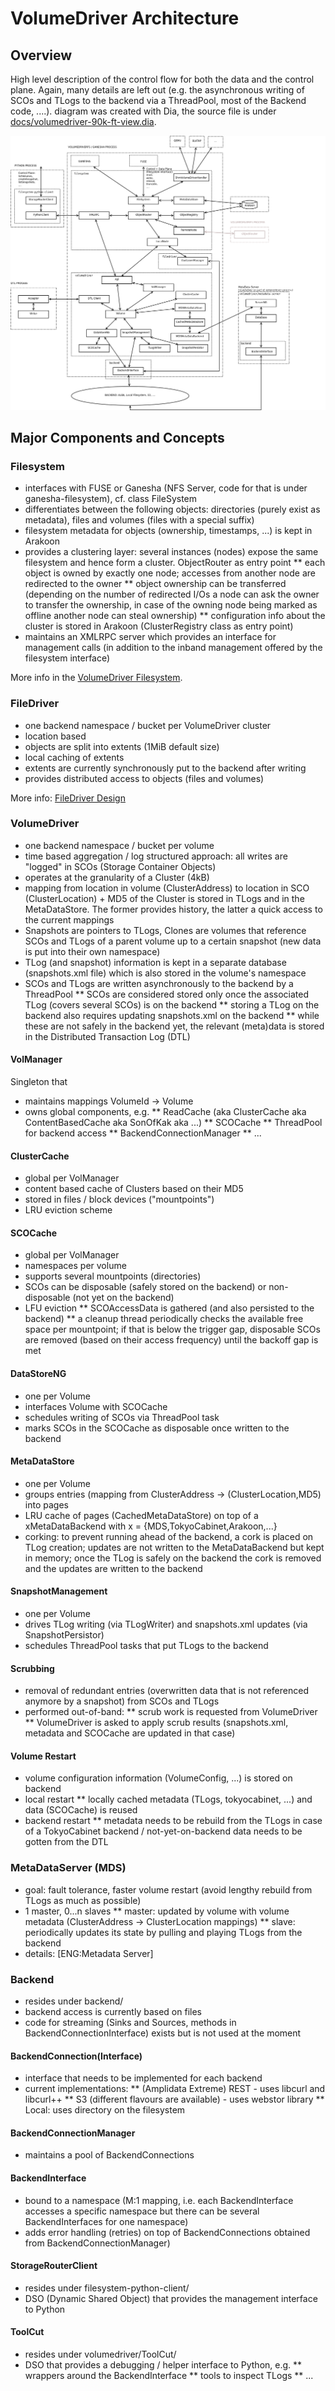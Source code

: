 # VolumeDriver Architecture

## Overview

High level description of the control flow for both the data and the control plane. Again, many details are left out (e.g. the asynchronous writing of SCOs and TLogs to the backend via a ThreadPool, most of the Backend code, ....). diagram was created with Dia, the source file is under [docs/volumedriver-90k-ft-view.dia](https://github.com/openvstorage/volumedriver).


![](./Images/volumedriver-90k-ft-view.png)

## Major Components and Concepts

### Filesystem

* interfaces with FUSE or Ganesha (NFS Server, code for that is under ganesha-filesystem), cf. class FileSystem
* differentiates between the following objects: directories (purely exist as metadata), files and volumes (files with a special suffix)
* filesystem metadata for objects (ownership, timestamps, ...) is kept in Arakoon
* provides a clustering layer: several instances (nodes) expose the same filesystem and hence form a cluster. ObjectRouter as entry point
** each object is owned by exactly one node; accesses from another node are redirected to the owner
** object ownership can be transferred (depending on the number of redirected I/Os a node can ask the owner to transfer the ownership, in case of the owning node being marked as offline another node can steal ownership)
** configuration info about the cluster is stored in Arakoon (ClusterRegistry class as entry point)
* maintains an XMLRPC server which provides an interface for management calls (in addition to the inband management offered by the filesystem interface)

More info in the [VolumeDriver Filesystem](volumedriver_filesystem.md).

### FileDriver

* one backend namespace / bucket per VolumeDriver cluster
* location based
* objects are split into extents (1MiB default size)
* local caching of extents
* extents are currently synchronously put to the backend after writing
* provides distributed access to objects (files and volumes)

More info: [FileDriver Design](filedriver_design.md)

### VolumeDriver

* one backend namespace / bucket per volume
* time based aggregation / log structured approach: all writes are "logged" in SCOs (Storage Container Objects)
* operates at the granularity of a Cluster (4kB)
* mapping from location in volume (ClusterAddress) to location in SCO (ClusterLocation) + MD5 of the Cluster is stored in TLogs and in the MetaDataStore. The former provides history, the latter a quick access to the current mappings
* Snapshots are pointers to TLogs, Clones are volumes that reference SCOs and TLogs of a parent volume up to a certain snapshot (new data is put into their own namespace)
* TLog (and snapshot) information is kept in a separate database (snapshots.xml file) which is also stored in the volume's namespace
* SCOs and TLogs are written asynchronously to the backend by a ThreadPool
** SCOs are considered stored only once the associated TLog (covers several SCOs) is on the backend
** storing a TLog on the backend also requires updating snapshots.xml on the backend
** while these are not safely in the backend yet, the relevant (meta)data is stored in the Distributed Transaction Log (DTL)

#### VolManager

Singleton that
* maintains mappings VolumeId \-> Volume
* owns global components, e.g.
** ReadCache (aka ClusterCache aka ContentBasedCache aka SonOfKak aka ...)
** SCOCache
** ThreadPool for backend access
** BackendConnectionManager
** ...

#### ClusterCache

* global per VolManager
* content based cache of Clusters based on their MD5
* stored in files / block devices ("mountpoints")
* LRU eviction scheme

#### SCOCache

* global per VolManager
* namespaces per volume
* supports several mountpoints (directories)
* SCOs can be disposable (safely stored on the backend) or non-disposable (not yet on the backend)
* LFU eviction
** SCOAccessData is gathered (and also persisted to the backend)
** a cleanup thread periodically checks the available free space per mountpoint; if that is below the trigger gap, disposable SCOs are removed (based on their access frequency) until the backoff gap is met

#### DataStoreNG

* one per Volume
* interfaces Volume with SCOCache
* schedules writing of SCOs via ThreadPool task
* marks SCOs in the SCOCache as disposable once written to the backend

#### MetaDataStore

* one per Volume
* groups entries (mapping from ClusterAddress \-> (ClusterLocation,MD5) into pages
* LRU cache of pages (CachedMetaDataStore) on top of a xMetaDataBackend with x = \{MDS,TokyoCabinet,Arakoon,...\}
* corking: to prevent running ahead of the backend, a cork is placed on TLog creation; updates are not written to the MetaDataBackend but kept in memory; once the TLog is safely on the backend the cork is removed and the updates are written to the backend

#### SnapshotManagement

* one per Volume
* drives TLog writing (via TLogWriter) and snapshots.xml updates (via SnapshotPersistor)
* schedules ThreadPool tasks that put TLogs to the backend

#### Scrubbing

* removal of redundant entries (overwritten data that is not referenced anymore by a snapshot) from SCOs and TLogs
* performed out-of-band:
** scrub work is requested from VolumeDriver
** VolumeDriver is asked to apply scrub results (snapshots.xml, metadata and SCOCache are updated in that case)

#### Volume Restart

* volume configuration information (VolumeConfig, ...) is stored on backend
* local restart
** locally cached metadata (TLogs, tokyocabinet, ...) and data (SCOCache) is reused
* backend restart
** metadata needs to be rebuild from the TLogs in case of a TokyoCabinet backend / not-yet-on-backend data needs to be gotten from the DTL

### MetaDataServer (MDS)

* goal: fault tolerance, faster volume restart (avoid lengthy rebuild from TLogs as much as possible)
* 1 master, 0...n slaves
** master: updated by volume with volume metadata (ClusterAddress -> ClusterLocation mappings)
** slave: periodically updates its state by pulling and playing TLogs from the backend
* details: [ENG:Metadata Server]

### Backend

* resides under backend/
* backend access is currently based on files
* code for streaming (Sinks and Sources, methods in BackendConnectionInterface) exists but is not used at the moment

#### BackendConnection(Interface)

* interface that needs to be implemented for each backend
* current implementations:
** (Amplidata Extreme) REST - uses libcurl and libcurl+\+
** S3 (different flavours are available) - uses webstor library
** Local: uses directory on the filesystem

#### BackendConnectionManager

* maintains a pool of BackendConnections

#### BackendInterface

* bound to a namespace (M:1 mapping, i.e. each BackendInterface accesses a specific namespace but there can be several BackendInterfaces for one namespace)
* adds error handling (retries) on top of BackendConnections obtained from BackendConnectionManager)

#### StorageRouterClient

* resides under filesystem-python-client/
* DSO (Dynamic Shared Object) that provides the management interface to Python

#### ToolCut

* resides under volumedriver/ToolCut/
* DSO that provides a debugging / helper interface to Python, e.g.
** wrappers around the BackendInterface
** tools to inspect TLogs
** ...


